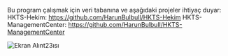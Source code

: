 Bu program çalışmak için veri tabanına ve aşağıdaki projeler ihtiyaç duyar:
HKTS-Hekim: https://github.com/HarunBulbull/HKTS-Hekim
HKTS-ManagementCenter: https://github.com/HarunBulbull/HKTS-ManagementCenter

![Ekran Alınt23ısı](https://github.com/HarunBulbull/HKTS-Vezne/assets/95485758/355e02fc-fac0-43b0-b1a5-c33b2354caa6)
